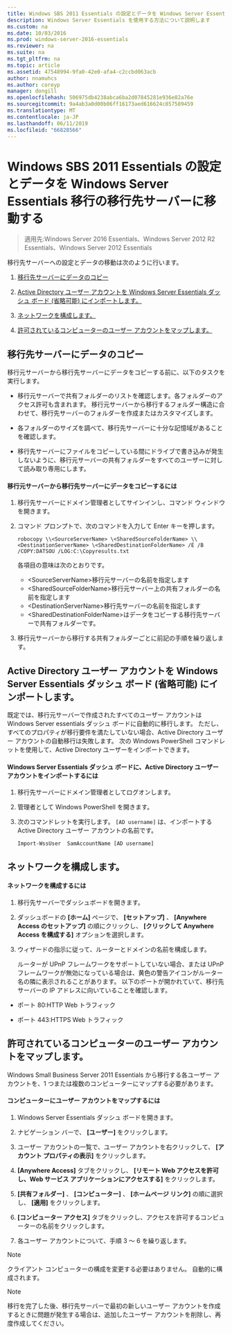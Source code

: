 ```yaml
---
title: Windows SBS 2011 Essentials の設定とデータを Windows Server Essentials 移行の移行先サーバーに移動する
description: Windows Server Essentials を使用する方法について説明します
ms.custom: na
ms.date: 10/03/2016
ms.prod: windows-server-2016-essentials
ms.reviewer: na
ms.suite: na
ms.tgt_pltfrm: na
ms.topic: article
ms.assetid: 47548994-9fa0-42e0-afa4-c2ccbd063acb
author: nnamuhcs
ms.author: coreyp
manager: dongill
ms.openlocfilehash: 506975db4238abca6ba2d07845281e936e82a76e
ms.sourcegitcommit: 9a4ab3a0d00b06ff16173aed616624c857589459
ms.translationtype: MT
ms.contentlocale: ja-JP
ms.lasthandoff: 06/11/2019
ms.locfileid: "66828566"
---
```

# <a name="move-windows-sbs-2011-essentials-settings-and-data-to-the-destination-server-for-windows-server-essentials-migration"></a>Windows SBS 2011 Essentials の設定とデータを Windows Server Essentials 移行の移行先サーバーに移動する

>適用先:Windows Server 2016 Essentials、Windows Server 2012 R2 Essentials、Windows Server 2012 Essentials

移行先サーバーへの設定とデータの移動は次のように行います。  
  

1.  [移行先サーバーにデータのコピー](Move-Windows-SBS-2011-Essentials-to-the-Destination-Server-for-migration.md#BKMK_CopyData)  
  
2.  [Active Directory ユーザー アカウントを Windows Server Essentials ダッシュ ボード (省略可能) にインポートします。](Move-Windows-SBS-2011-Essentials-to-the-Destination-Server-for-migration.md#BKMK_ImportADaccounts)  
  
3.  [ネットワークを構成します。](Move-Windows-SBS-2011-Essentials-to-the-Destination-Server-for-migration.md#BKMK_Network)  
  
4.  [許可されているコンピューターのユーザー アカウントをマップします。](Move-Windows-SBS-2011-Essentials-to-the-Destination-Server-for-migration.md#BKMK_MapPermittedComputers)  
 
##  <a name="BKMK_CopyData"></a> 移行先サーバーにデータのコピー  
 移行元サーバーから移行先サーバーにデータをコピーする前に、以下のタスクを実行します。  
  
-   移行元サーバーで共有フォルダーのリストを確認します。各フォルダーのアクセス許可も含まれます。 移行元サーバーから移行するフォルダー構造に合わせて、移行先サーバーのフォルダーを作成またはカスタマイズします。  
  
-   各フォルダーのサイズを調べて、移行先サーバーに十分な記憶域があることを確認します。  
  
-   移行先サーバーにファイルをコピーしている間にドライブで書き込みが発生しないように、移行元サーバーの共有フォルダーをすべてのユーザーに対して読み取り専用にします。  
  
#### <a name="to-copy-data-from-the-source-server-to-the-destination-server"></a>移行元サーバーから移行先サーバーにデータをコピーするには  
  
1.  移行先サーバーにドメイン管理者としてサインインし、コマンド ウィンドウを開きます。  
  
2.  コマンド プロンプトで、次のコマンドを入力して Enter キーを押します。  
  
    `robocopy \\<SourceServerName> \<SharedSourceFolderName> \\<DestinationServerName> \<SharedDestinationFolderName> /E /B /COPY:DATSOU /LOG:C:\Copyresults.txt`  
  
     各項目の意味は次のとおりです。
     - \<SourceServerName\>移行元サーバーの名前を指定します
     - \<SharedSourceFolderName\>移行元サーバー上の共有フォルダーの名前を指定します
     - \<DestinationServerName\>移行先サーバーの名前を指定します
     - \<SharedDestinationFolderName\>はデータをコピーする移行先サーバーで共有フォルダーです。  
        
3.  移行元サーバーから移行する共有フォルダーごとに前記の手順を繰り返します。  
  
##  <a name="BKMK_ImportADaccounts"></a> Active Directory ユーザー アカウントを Windows Server Essentials ダッシュ ボード (省略可能) にインポートします。  
 既定では、移行元サーバーで作成されたすべてのユーザー アカウントは Windows Server essentials ダッシュ ボードに自動的に移行します。 ただし、すべてのプロパティが移行要件を満たしていない場合、Active Directory ユーザー アカウントの自動移行は失敗します。 次の Windows PowerShell コマンドレットを使用して、Active Directory ユーザーをインポートできます。  
  
#### <a name="to-import-an-active-directory-user-account-to-the-windows-server-essentials-dashboard"></a>Windows Server Essentials ダッシュ ボードに、Active Directory ユーザー アカウントをインポートするには  
  
1.  移行先サーバーにドメイン管理者としてログオンします。  
  
2.  管理者として Windows PowerShell を開きます。  
  
3.  次のコマンドレットを実行します。 `[AD username]` は、インポートする Active Directory ユーザー アカウントの名前です。  
  
     `Import-WssUser  SamAccountName [AD username]`  
  
##  <a name="BKMK_Network"></a> ネットワークを構成します。  
  
#### <a name="to-configure-the-network"></a>ネットワークを構成するには  
  
1. 移行先サーバーでダッシュボードを開きます。  
  
2. ダッシュボードの **[ホーム]** ページで、 **[セットアップ]** 、 **[Anywhere Access のセットアップ]** の順にクリックし、 **[クリックして Anywhere Access を構成する]** オプションを選択します。  
  
3. ウィザードの指示に従って、ルーターとドメインの名前を構成します。  
  
   ルーターが UPnP フレームワークをサポートしていない場合、または UPnP フレームワークが無効になっている場合は、黄色の警告アイコンがルーター名の隣に表示されることがあります。 以下のポートが開かれていて、移行先サーバーの IP アドレスに向いていることを確認します。  
  
-   ポート 80:HTTP Web トラフィック  
  
-   ポート 443:HTTPS Web トラフィック  
  
##  <a name="BKMK_MapPermittedComputers"></a> 許可されているコンピューターのユーザー アカウントをマップします。  
 Windows Small Business Server 2011 Essentials から移行する各ユーザー アカウントを、1 つまたは複数のコンピューターにマップする必要があります。  
  
#### <a name="to-map-user-accounts-to-computers"></a>コンピューターにユーザー アカウントをマップするには  
  
1.  Windows Server Essentials ダッシュ ボードを開きます。  
  
2.  ナビゲーション バーで、 **[ユーザー]** をクリックします。  
  
3.  ユーザー アカウントの一覧で、ユーザー アカウントを右クリックして、 **[アカウント プロパティの表示]** をクリックします。  
  
4.  **[Anywhere Access]** タブをクリックし、 **[リモート Web アクセスを許可し、Web サービス アプリケーションにアクセスする]** をクリックします。  
  
5.  **[共有フォルダー]** 、 **[コンピューター]** 、 **[ホームページ リンク]** の順に選択し、 **[適用]** をクリックします。  
  
6.  **[コンピューター アクセス]** タブをクリックし、アクセスを許可するコンピューターの名前をクリックします。  
  
7.  各ユーザー アカウントについて、手順 3 ～ 6 を繰り返します。  
  
> [!NOTE]
>  クライアント コンピューターの構成を変更する必要はありません。 自動的に構成されます。  
  
> [!NOTE]
>  移行を完了した後、移行先サーバーで最初の新しいユーザー アカウントを作成するときに問題が発生する場合は、追加したユーザー アカウントを削除し、再度作成してください。
